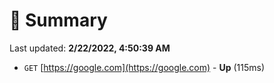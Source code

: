 # 📖 Summary
Last updated: **2/22/2022, 4:50:39 AM**

- `GET` [https://google.com](https://google.com) - **Up** (115ms)
